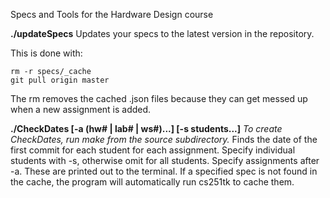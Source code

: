 Specs and Tools for the Hardware Design course


**./updateSpecs**
Updates your specs to the latest version in the repository.

This is done with:
	
	rm -r specs/_cache
	git pull origin master

The rm removes the cached .json files because they can get messed up when a new assignment is added.


**./CheckDates [-a (hw# | lab# | ws#)...] [-s students...]**
*To create CheckDates, run make from the source subdirectory.* 
Finds the date of the first commit for each student for each assignment. Specify individual students with -s, otherwise omit for all students. Specify assignments after -a. These are printed out to the terminal. If a specified spec is not found in the cache, the program will automatically run cs251tk to cache them.
